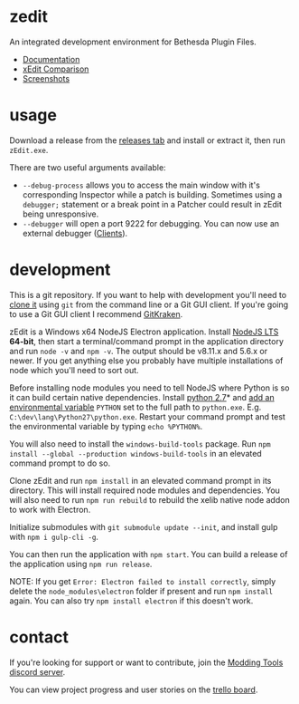 # zedit

An integrated development environment for Bethesda Plugin Files.

- [Documentation](https://z-edit.github.io)
- [xEdit Comparison](https://z-edit.github.io/#/docs?t=Overview%2FxEdit%20Comparison)
- [Screenshots](https://imgur.com/a/sHguD)

# usage
Download a release from the [releases tab](https://github.com/matortheeternal/zedit/releases) and install or extract it, then run `zEdit.exe`.

There are two useful arguments available:  
- `--debug-process` allows you to access the main window with it's corresponding Inspector while a patch is building. Sometimes using a `debugger;` statement or a break point in a Patcher could result in zEdit being unresponsive.  
- `--debugger` will open a port 9222 for debugging. You can now use an external debugger ([Clients](https://nodejs.org/en/docs/guides/debugging-getting-started/#inspector-clients)).

# development
This is a git repository.  If you want to help with development you'll need to [clone it](https://help.github.com/en/articles/cloning-a-repository) using `git` from the command line or a Git GUI client.  If you're going to use a Git GUI client I recommend [GitKraken](https://www.gitkraken.com/).

zEdit is a Windows x64 NodeJS Electron application.  Install [NodeJS LTS](https://nodejs.org/en/download/) **64-bit**, then start a terminal/command prompt in the application directory and run `node -v` and `npm -v`.  The output should be v8.11.x and 5.6.x or newer.  If you get anything else you probably have multiple installations of node which you'll need to sort out.

Before installing node modules you need to tell NodeJS where Python is so it can build certain native dependencies.  Install [python 2.7](https://www.python.org/downloads/windows/)\* and [add an environmental variable](https://kb.wisc.edu/cae/page.php?id=24500) `PYTHON` set to the full path to `python.exe`.  E.g. `C:\dev\lang\Python27\python.exe`.  Restart your command prompt and test the environmental variable by typing `echo %PYTHON%`.

You will also need to install the `windows-build-tools` package.  Run `npm install --global --production windows-build-tools` in an elevated command prompt to do so.

Clone zEdit and run `npm install` in an elevated command prompt in its directory.  This will install required node modules and dependencies.  You will also need to run `npm run rebuild` to rebuild the xelib native node addon to work with Electron.

Initialize submodules with `git submodule update --init`, and install gulp with `npm i gulp-cli -g`.

You can then run the application with `npm start`.  You can build a release of the application using `npm run release`. 

NOTE: If you get `Error: Electron failed to install correctly`, simply delete the `node_modules\electron` folder if present and run `npm install` again.  You can also try `npm install electron` if this doesn't work.

# contact
If you're looking for support or want to contribute, join the [Modding Tools discord server](https://discord.gg/GUfRdpT).

You can view project progress and user stories on the [trello board](https://trello.com/b/AudbG6UN/zedit).
